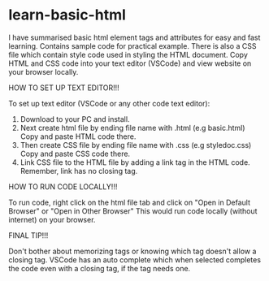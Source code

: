 # learn-basic-html
I have summarised basic html element tags and attributes for easy and fast learning. 
Contains sample code for practical example.
There is also a CSS file which contain style code used in styling the HTML document. 
Copy HTML and CSS code into your text editor (VSCode) and view website on your browser locally.

HOW TO SET UP TEXT EDITOR!!!

To set up text editor (VSCode or any other code text editor):
1. Download to your PC and install.
2. Next create html file by ending file name with .html (e.g basic.html)
Copy and paste HTML code there.
3. Then create CSS file by ending file name with .css (e.g styledoc.css)
Copy and paste CSS code there.
4. Link CSS file to the HTML file by adding a link tag in the HTML code. 
   Remember, link has no closing tag.

HOW TO RUN CODE LOCALLY!!!

To run code, right click on the html file tab and click on "Open in Default Browser" or "Open in Other Browser" 
This would run code locally (without internet) on your browser.

FINAL TIP!!!

Don't bother about memorizing tags or knowing which tag doesn't allow a closing tag. 
VSCode has an auto complete which when selected completes the code even with a closing tag, if the tag needs one. 
